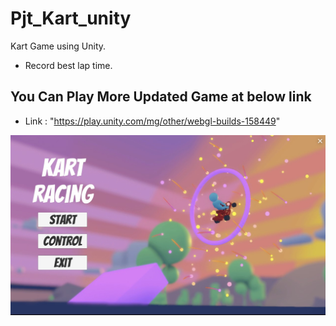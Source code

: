 # Pjt_Kart_unity

Kart Game using Unity.

- Record best lap time.

## You Can Play More Updated Game at below link</a>

- Link : "https://play.unity.com/mg/other/webgl-builds-158449"

<img src="./figures/kartCapture.jpg">
